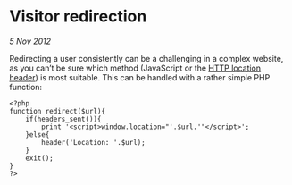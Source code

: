 # Visitor redirection
_5 Nov 2012_

Redirecting a user consistently can be a challenging in a complex website, as you can’t be sure which method (JavaScript or the [HTTP location header](http://en.wikipedia.org/wiki/HTTP_location)) is most suitable. This can be handled with a rather simple PHP function:

	<?php
	function redirect($url){
		if(headers_sent()){
			print '<script>window.location="'.$url.'"</script>';
		}else{
			header('Location: '.$url);
		}
		exit();
	}
	?>